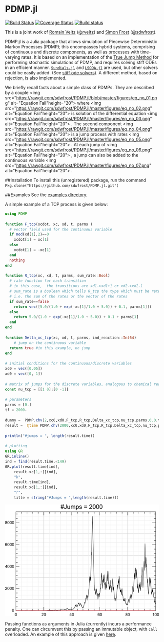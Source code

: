 # PDMP.jl 

[![Build Status](https://travis-ci.org/sdwfrost/PDMP.jl.svg?branch=master)](https://travis-ci.org/sdwfrost/PDMP.jl)
[![Coverage Status](https://coveralls.io/repos/github/sdwfrost/PDMP.jl/badge.svg?branch=master)](https://coveralls.io/github/sdwfrost/PDMP.jl?branch=master)
[![Build status](https://ci.appveyor.com/api/projects/status/github/sdwfrost/PDMP.jl?svg=true&branch=master)](https://ci.appveyor.com/project/sdwfrost/pdmp-jl/branch/master)

This is a joint work of [Romain Veltz](https://romainveltz.pythonanywhere.com/) ([@rveltz](http://github.com/rveltz)) and [Simon Frost](http://www.vet.cam.ac.uk/directory/sdf22@cam.ac.uk) ([@sdwfrost](http://github.com/sdwfrost)).

PDMP.jl is a Julia package that allows simulation of Piecewise Deterministic Markov Processes (PDMP); this encompasses hybrid systems, comprising of continuous and discrete components, as well as processes with time-varying rates. It is based on an implementation of the [True Jump Method](http://arxiv.org/abs/1504.06873) for performing stochastic simulations of PDMP, and requires solving stiff ODEs in an efficient manner. [```Sundials.jl```](https://github.com/JuliaLang/Sundials.jl) and [```LSODA.jl```](https://github.com/rveltz/LSODA.jl) are used, but other solvers could be easily added. (See [stiff ode solvers](http://lh3lh3.users.sourceforge.net/solveode.shtml)). A different method, based on rejection, is also implemented.

We briefly recall facts about a simple class of PDMPs. They are described by a couple 
<img src="https://rawgit.com/sdwfrost/PDMP.jl/blob/master/figures/eq_no_01.png" alt="Equation Fail"height="20">
 where 
<img src="https://rawgit.com/sdwfrost/PDMP.jl/master/figures/eq_no_02.png" alt="Equation Fail"height="20">
 is solution of the differential equation 
<img src="https://rawgit.com/sdwfrost/PDMP.jl/master/figures/eq_no_03.png" alt="Equation Fail"height="20">
. The second component 
<img src="https://rawgit.com/sdwfrost/PDMP.jl/master/figures/eq_no_04.png" alt="Equation Fail"height="20">
 is a jump process with rates 
<img src="https://rawgit.com/sdwfrost/PDMP.jl/master/figures/eq_no_05.png" alt="Equation Fail"height="20">
. At each jump of 
<img src="https://rawgit.com/sdwfrost/PDMP.jl/master/figures/eq_no_06.png" alt="Equation Fail"height="20">
, a jump can also be added to the continuous variable 
<img src="https://rawgit.com/sdwfrost/PDMP.jl/master/figures/eq_no_07.png" alt="Equation Fail"height="20">
.

<!--We briefly recall facts about a simple class of PDMPs. They are decribed by a couple ![equation](http://www.sciweavers.org/tex2img.php?eq=(x_c,x_d)&bc=White&fc=Black&im=svg&fs=11&ff=arev&edit=) where ![equation](http://www.sciweavers.org/tex2img.php?eq=x_c&bc=White&fc=Black&im=svg&fs=11&ff=arev&edit=) is solution of the differential equation ![equation](http://www.sciweavers.org/tex2img.php?eq= dx_c/dt = F(x_c,x_d,t)&bc=White&fc=Black&im=svg&fs=11&ff=arev&edit=). The second component ![equation](http://www.sciweavers.org/tex2img.php?eq=x_d&bc=White&fc=Black&im=svg&fs=11&ff=arev&edit=) is a jump process with rates ![equation](http://www.sciweavers.org/tex2img.php?eq= R(x_c,x_d,t)&bc=White&fc=Black&im=svg&fs=11&ff=arev&edit=). At each jump of ![equation](http://www.sciweavers.org/tex2img.php?eq=x_d&bc=White&fc=Black&im=svg&fs=11&ff=arev&edit=), a jump can be added to the continuous variable ![equation](http://www.sciweavers.org/tex2img.php?eq=x_c&bc=White&fc=Black&im=svg&fs=11&ff=arev&edit=) too..-->

##Installation
To install this (unregistered) package, run the command 	```Pkg.clone("https://github.com/sdwfrost/PDMP.jl.git")```

##Examples
See the [examples directory](https://github.com/sdwfrost/PDMP.jl/tree/master/examples).

A simple example of a TCP process is given below:

```julia
using PDMP

function F_tcp(xcdot, xc, xd, t, parms )
  # vector field used for the continuous variable
  if mod(xd[1],2)==0
    xcdot[1] = xc[1]
  else
    xcdot[1] = -xc[1]
  end
  nothing
end

function R_tcp(xc, xd, t, parms, sum_rate::Bool)
  # rate function for each transition
  # in this case,  the transitions are xd1->xd1+1 or xd2->xd2-1
  # sum_rate is a boolean which tells R_tcp the type which must be returned:
  # i.e. the sum of the rates or the vector of the rates
  if sum_rate==false
    return vec([5.0/(1.0 + exp(-xc[1]/1.0 + 5.0)) + 0.1, parms[1]])
  else
    return 5.0/(1.0 + exp(-xc[1]/1.0 + 5.0)) + 0.1 + parms[1]
  end
end

function Delta_xc_tcp(xc, xd, t, parms, ind_reaction::Int64)
	# jump on the continuous variable
  return true #in this example, no jump
end

# initial conditions for the continuous/discrete variables
xc0 = vec([0.05])
xd0 = vec([0, 1])

# matrix of jumps for the discrete variables, analogous to chemical reactions
const nu_tcp = [[1 0];[0 -1]]

# parameters  
parms = [0.]
tf = 2000.

dummy =  PDMP.chv(2,xc0,xd0,F_tcp,R_tcp,Delta_xc_tcp,nu_tcp,parms,0.0,tf,false)
result =  @time PDMP.chv(2000,xc0,xd0,F_tcp,R_tcp,Delta_xc_tcp,nu_tcp,parms,0.0,tf,false)

println("#jumps = ", length(result.time))

# plotting
using GR
GR.inline()
ind = find(result.time.<149)
GR.plot(result.time[ind],
	result.xc[1,:][ind],
	"k",
	result.time[ind],
	result.xd[1,:][ind],
	"r",
	title = string("#Jumps = ",length(result.time)))
```

![TCP](examples/tcp.png)

Passing functions as arguments in Julia (currently) incurs a performance penalty. One can circumvent this by passing an immutable object, with ```call``` overloaded. An example of this approach is given [here](https://github.com/sdwfrost/PDMP.jl/tree/master/examples/tcp_fast.jl).
